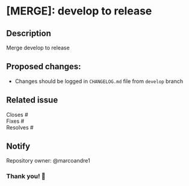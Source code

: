 # [MERGE]: develop to release

## Description

Merge develop to release

## Proposed changes:

- Changes should be logged in `CHANGELOG.md` file from `develop` branch

## Related issue

<!--

For a more detailed list of keywords: https://docs.github.com/en/get-started/writing-on-github/working-with-advanced-formatting/using-keywords-in-issues-and-pull-requests

--->

Closes #  
Fixes #  
Resolves #  

## Notify

Repository owner: @marcoandre1

### Thank you! 🙌

